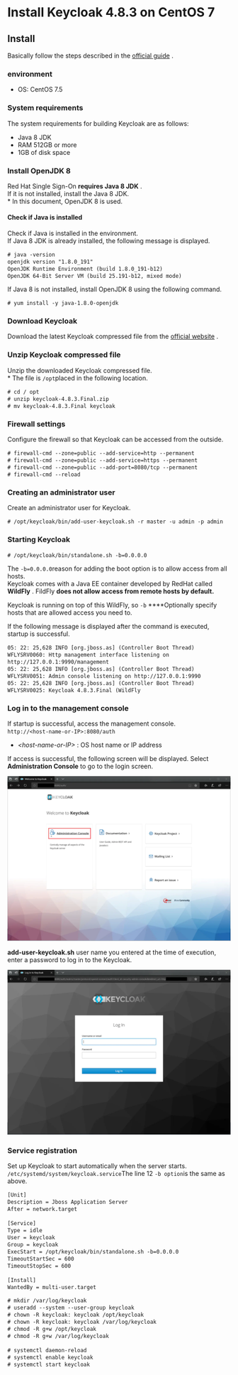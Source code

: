 # Install Keycloak 4.8.3 on CentOS 7

## Install

Basically follow the steps described in the [official guide](https://www.keycloak.org/docs/latest/server_installation/index.html#installation) .

### environment

* OS: CentOS 7.5



### System requirements

The system requirements for building Keycloak are as follows:

* Java 8 JDK
* RAM 512GB or more
* 1GB of disk space

### Install OpenJDK 8

 Red Hat Single Sign-On **requires Java 8 JDK** .  
If it is not installed, install the Java 8 JDK.  
\* In this document, OpenJDK 8 is used.

#### Check if Java is installed

Check if Java is installed in the environment.  
If Java 8 JDK is already installed, the following message is displayed.

```text
# java -version
openjdk version "1.8.0_191"
OpenJDK Runtime Environment (build 1.8.0_191-b12)
OpenJDK 64-Bit Server VM (build 25.191-b12, mixed mode)
```

If Java 8 is not installed, install OpenJDK 8 using the following command.

```text
# yum install -y java-1.8.0-openjdk
```

### Download Keycloak

Download the latest Keycloak compressed file from the [official website](https://www.keycloak.org/downloads.html) .

### Unzip Keycloak compressed file

Unzip the downloaded Keycloak compressed file.  
\* The file is `/opt`placed in the following location.

```text
# cd / opt
# unzip keycloak-4.8.3.Final.zip
# mv keycloak-4.8.3.Final keycloak
```

### Firewall settings

Configure the firewall so that Keycloak can be accessed from the outside.

```text
# firewall-cmd --zone=public --add-service=http --permanent
# firewall-cmd --zone=public --add-service=https --permanent
# firewall-cmd --zone=public --add-port=8080/tcp --permanent
# firewall-cmd --reload
```

### Creating an administrator user

Create an administrator user for Keycloak.

```text
# /opt/keycloak/bin/add-user-keycloak.sh -r master -u admin -p admin
```

### Starting Keycloak

```text
# /opt/keycloak/bin/standalone.sh -b=0.0.0.0
```

 The `-b=0.0.0.0`reason for adding the boot option is to allow access from all hosts.  
Keycloak comes with a Java EE container developed by RedHat called **WildFly** . FildFly **does not allow access from remote hosts by default.**

 Keycloak is running on top of this WildFly, so `-b`  ****Optionally specify hosts that are allowed access you need to.

If the following message is displayed after the command is executed, startup is successful.

```text
05: 22: 25,628 INFO [org.jboss.as] (Controller Boot Thread) WFLYSRV0060: Http management interface listening on http://127.0.0.1:9990/management
05: 22: 25,628 INFO [org.jboss.as] (Controller Boot Thread) WFLYSRV0051: Admin console listening on http://127.0.0.1:9990
05: 22: 25,628 INFO [org.jboss.as] (Controller Boot Thread) WFLYSRV0025: Keycloak 4.8.3.Final (WildFly 
```

### Log in to the management console

If startup is successful, access the management console.  
`http://<host-name-or-IP>:8080/auth`

* _&lt;host-name-or-IP&gt;_ : OS host name or IP address

If access is successful, the following screen will be displayed. Select  
**Administration Console** to go to the login screen.  


![](../.gitbook/assets/image%20%2815%29.png)

 **add-user-keycloak.sh** user name you entered at the time of execution, enter a password to log in to the Keycloak.  


![](../.gitbook/assets/image%20%288%29.png)

### Service registration

Set up Keycloak to start automatically when the server starts.  
`/etc/systemd/system/keycloak.service`The line 12 `-b option`is the same as above.

```text
[Unit]
Description = Jboss Application Server
After = network.target

[Service]
Type = idle
User = keycloak
Group = keycloak
ExecStart = /opt/keycloak/bin/standalone.sh -b=0.0.0.0
TimeoutStartSec = 600
TimeoutStopSec = 600

[Install]
WantedBy = multi-user.target
```

```text
# mkdir /var/log/keycloak
# useradd --system --user-group keycloak
# chown -R keycloak: keycloak /opt/keycloak
# chown -R keycloak: keycloak /var/log/keycloak
# chmod -R g+w /opt/keycloak
# chmod -R g+w /var/log/keycloak

# systemctl daemon-reload
# systemctl enable keycloak
# systemctl start keycloak
```




